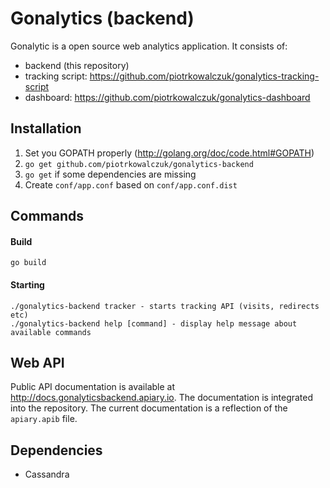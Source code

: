 Gonalytics (backend)
=============

Gonalytic is a open source web analytics application. It consists of:
- backend (this repository)
- tracking script: https://github.com/piotrkowalczuk/gonalytics-tracking-script
- dashboard: https://github.com/piotrkowalczuk/gonalytics-dashboard

Installation
------------
1. Set you GOPATH properly (http://golang.org/doc/code.html#GOPATH)
2. `go get github.com/piotrkowalczuk/gonalytics-backend`
3. `go get` if some dependencies are missing
4. Create `conf/app.conf` based on `conf/app.conf.dist`

Commands
--------

#### Build

    go build

#### Starting

    ./gonalytics-backend tracker - starts tracking API (visits, redirects etc)
    ./gonalytics-backend help [command] - display help message about available commands

Web API
--------
Public API documentation is available at http://docs.gonalyticsbackend.apiary.io. The documentation is integrated into the repository. The current documentation is a reflection of the `apiary.apib` file.

Dependencies
------------
- Cassandra
